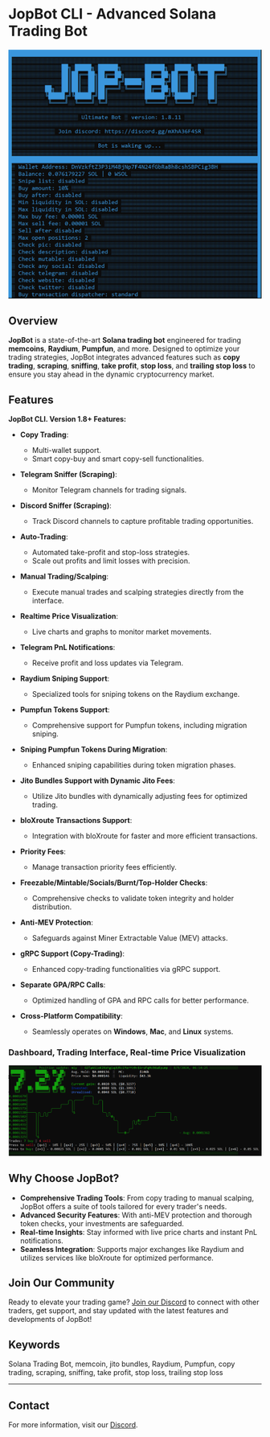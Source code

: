 # JopBot CLI - Advanced Solana Trading Bot

![JopBot Logo](./images/jopbot-cli-solana-bot.png)

## Overview

**JopBot** is a state-of-the-art **Solana trading bot** engineered for trading **memcoins**, **Raydium**, **Pumpfun**, and more. Designed to optimize your trading strategies, JopBot integrates advanced features such as **copy trading**, **scraping**, **sniffing**, **take profit**, **stop loss**, and **trailing stop loss** to ensure you stay ahead in the dynamic cryptocurrency market.

## Features

**JopBot CLI. Version 1.8+ Features:**

- **Copy Trading**: 
  - Multi-wallet support.
  - Smart copy-buy and smart copy-sell functionalities.
  
- **Telegram Sniffer (Scraping)**: 
  - Monitor Telegram channels for trading signals.
  
- **Discord Sniffer (Scraping)**: 
  - Track Discord channels to capture profitable trading opportunities.
  
- **Auto-Trading**: 
  - Automated take-profit and stop-loss strategies.
  - Scale out profits and limit losses with precision.
  
- **Manual Trading/Scalping**: 
  - Execute manual trades and scalping strategies directly from the interface.
  
- **Realtime Price Visualization**: 
  - Live charts and graphs to monitor market movements.
  
- **Telegram PnL Notifications**: 
  - Receive profit and loss updates via Telegram.
  
- **Raydium Sniping Support**: 
  - Specialized tools for sniping tokens on the Raydium exchange.
  
- **Pumpfun Tokens Support**: 
  - Comprehensive support for Pumpfun tokens, including migration sniping.
  
- **Sniping Pumpfun Tokens During Migration**: 
  - Enhanced sniping capabilities during token migration phases.
  
- **Jito Bundles Support with Dynamic Jito Fees**: 
  - Utilize Jito bundles with dynamically adjusting fees for optimized trading.
  
- **bloXroute Transactions Support**: 
  - Integration with bloXroute for faster and more efficient transactions.
  
- **Priority Fees**: 
  - Manage transaction priority fees efficiently.
  
- **Freezable/Mintable/Socials/Burnt/Top-Holder Checks**: 
  - Comprehensive checks to validate token integrity and holder distribution.
  
- **Anti-MEV Protection**: 
  - Safeguards against Miner Extractable Value (MEV) attacks.
  
- **gRPC Support (Copy-Trading)**: 
  - Enhanced copy-trading functionalities via gRPC support.
  
- **Separate GPA/RPC Calls**: 
  - Optimized handling of GPA and RPC calls for better performance.
  
- **Cross-Platform Compatibility**: 
  - Seamlessly operates on **Windows**, **Mac**, and **Linux** systems.

### Dashboard, Trading Interface, Real-time Price Visualization

![Price Visualization](./images/jopbot-interface.png)

## Why Choose JopBot?

- **Comprehensive Trading Tools**: From copy trading to manual scalping, JopBot offers a suite of tools tailored for every trader's needs.
- **Advanced Security Features**: With anti-MEV protection and thorough token checks, your investments are safeguarded.
- **Real-time Insights**: Stay informed with live price charts and instant PnL notifications.
- **Seamless Integration**: Supports major exchanges like Raydium and utilizes services like bloXroute for optimized performance.

## Join Our Community

Ready to elevate your trading game? [Join our Discord](https://discord.gg/kVMgcaD3NR) to connect with other traders, get support, and stay updated with the latest features and developments of JopBot!

## Keywords

Solana Trading Bot, memcoin, jito bundles, Raydium, Pumpfun, copy trading, scraping, sniffing, take profit, stop loss, trailing stop loss

---

## Contact

For more information, visit our [Discord](https://discord.gg/kVMgcaD3NR).
